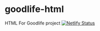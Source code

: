 # goodlife-html
HTML For Goodlife project
[![Netlify Status](https://api.netlify.com/api/v1/badges/34783db6-756b-4490-9671-b5dd24cf17ca/deploy-status)](https://app.netlify.com/sites/good-life/deploys)
